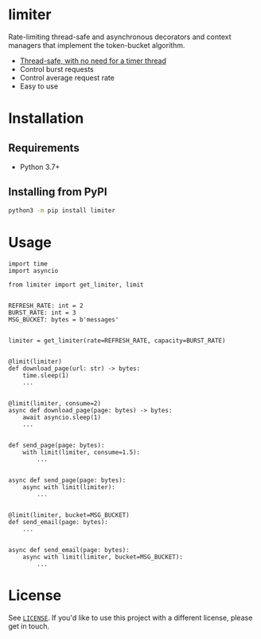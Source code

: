 # limiter

Rate-limiting thread-safe and asynchronous decorators and context managers that implement the token-bucket algorithm.

 - [Thread-safe, with no need for a timer thread](https://en.wikipedia.org/wiki/Generic_cell_rate_algorithm)
 - Control burst requests
 - Control average request rate
 - Easy to use

# Installation

## Requirements

 - Python 3.7+
 
## Installing from PyPI

```bash
python3 -m pip install limiter
```

# Usage

```python3
import time
import asyncio

from limiter import get_limiter, limit


REFRESH_RATE: int = 2
BURST_RATE: int = 3
MSG_BUCKET: bytes = b'messages'


limiter = get_limiter(rate=REFRESH_RATE, capacity=BURST_RATE)


@limit(limiter)
def download_page(url: str) -> bytes:
    time.sleep(1)
    ...


@limit(limiter, consume=2)
async def download_page(page: bytes) -> bytes:
    await asyncio.sleep(1)
    ...


def send_page(page: bytes):
    with limit(limiter, consume=1.5):
        ...


async def send_page(page: bytes):
    async with limit(limiter):
        ...
        

@limit(limiter, bucket=MSG_BUCKET)
def send_email(page: bytes):
    ...
    

async def send_email(page: bytes):
    async with limit(limiter, bucket=MSG_BUCKET):
        ...
```

# License

See [`LICENSE`](/LICENSE). If you'd like to use this project with a different license, please get in touch.
